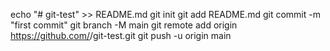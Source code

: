 echo "# git-test" >> README.md
git init
git add README.md
git commit -m "first commit"
git branch -M main
git remote add origin https://github.com/<Ofavour>/git-test.git
git push -u origin main
